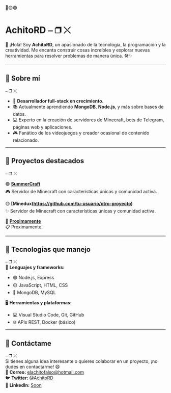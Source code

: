 🔴🟡🟢  
# AchitoRD  ⎯ ❐ ⤬  


👋 ¡Hola! Soy **AchitoRD**, un apasionado de la tecnología, la programación y la creatividad. Me encanta construir cosas increíbles y explorar nuevas herramientas para resolver problemas de manera única. 🛠️✨  

---

## 🚀 Sobre mí  
⎯ ❐ ⤬  
- 🌟 **Desarrollador full-stack en crecimiento.**  
- 📚 Actualmente aprendiendo **MongoDB**, **Node.js**, y más sobre bases de datos.  
- 💻 Experto en la creación de servidores de Minecraft, bots de Telegram, páginas web y aplicaciones.  
- 🎮 Fanático de los videojuegos y creador ocasional de contenido relacionado.  

---

## 📂 Proyectos destacados  
⎯ ❐ ⤬  

🟢 **[SummerCraft](https://discord.gg/5CEqXxWxE6)**  
🎮 Servidor de Minecraft con características únicas y comunidad activa.

🟡 **[Minedux(https://github.com/tu-usuario/otro-proyecto)**  
✨  Servidor de Minecraft con características únicas y comunidad activa.

🔴 **[Proximamente]()**  
📋 Proximamente.

---

## 💾 Tecnologías que manejo  
⎯ ❐ ⤬  
🔧 **Lenguajes y frameworks:**  
- 🟢 Node.js, Express  
- 🟡 JavaScript, HTML, CSS  
- 🔴 MongoDB, MySQL  

🖥️ **Herramientas y plataformas:**  
- 💻 Visual Studio Code, Git, GitHub  
- 🌐 APIs REST, Docker (básico)  

---

## 💬 Contáctame  
⎯ ❐ ⤬  
Si tienes alguna idea interesante o quieres colaborar en un proyecto, ¡no dudes en contactarme! 😄  
📧 **Correo:** elachitofalso@hotmail.com  
🐦 **Twitter:** [@AchitoRD](https://twitter.com/AchitoRD)  
💼 **LinkedIn:** [Soon](https://linkedin.com/in/tu-nombre)  

